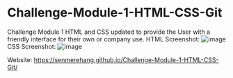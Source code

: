 # Challenge-Module-1-HTML-CSS-Git
Challenge Module 1
HTML and CSS updated to provide the User with a friendly interface for their own or company use.
HTML Screenshot:
![image](https://github.com/SenmereHang/Challenge-Module-1-HTML-CSS-Git/assets/131710052/70e40149-d136-4a94-8449-0a0d4b2005b2)
CSS Screenshot:
![image](https://github.com/SenmereHang/Challenge-Module-1-HTML-CSS-Git/assets/131710052/7ab95fcc-0c15-4864-ba6c-949036e4aadd)

Website: https://senmerehang.github.io/Challenge-Module-1-HTML-CSS-Git/
